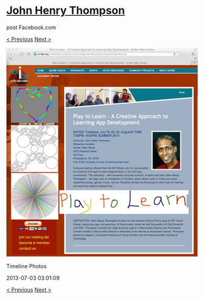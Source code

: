 # [John Henry Thompson](../README.md)
post Facebook.com

[< Previous](2013-07-29-3.md) [Next >](2013-05-20-1.md)

[![](../media/2013-07-03/Timeline-Photos.jpg)](../README.md)

Timeline Photos

2013-07-03 03:01:09

[< Previous](2013-07-29-3.md) [Next >](2013-05-20-1.md)